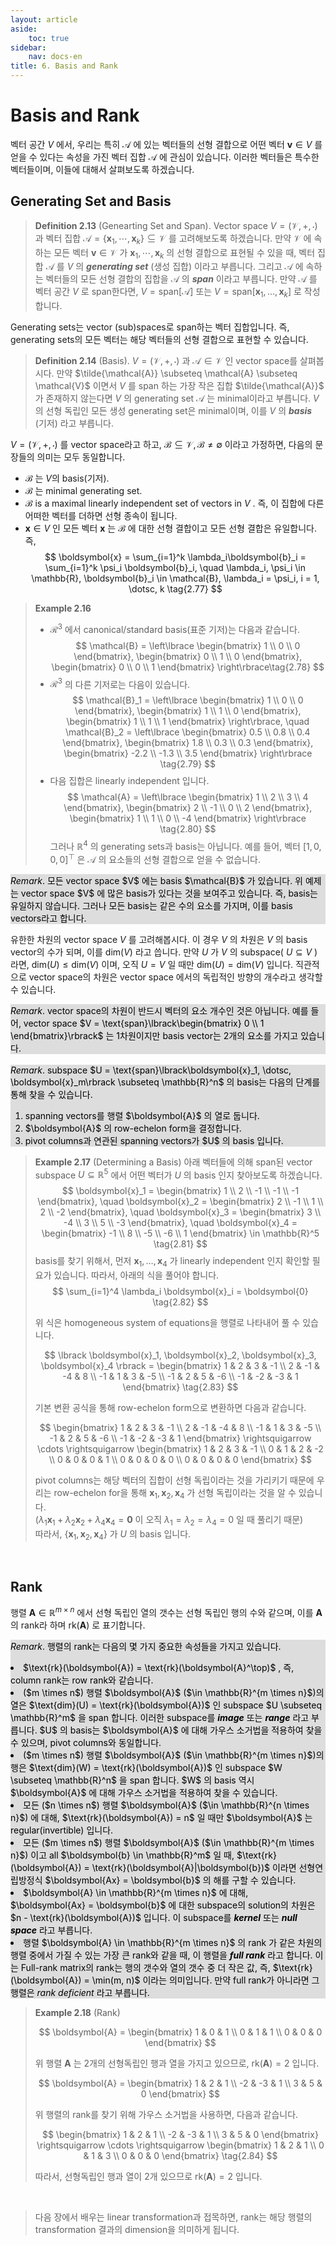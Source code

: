 ```yaml
---
layout: article
aside:
    toc: true
sidebar:
    nav: docs-en
title: 6. Basis and Rank
---
```


# Basis and Rank

벡터 공간 $V$ 에서, 우리는 특히 $\mathcal{A}$ 에 있는 벡터들의 선형 결합으로 어떤 벡터 $\boldsymbol{v} \in V$ 를 얻을 수 있다는 속성을 가진 벡터 집합 $\mathcal{A}$ 에 관심이 있습니다. 이러한 벡터들은 특수한 벡터들이며, 이들에 대해서 살펴보도록 하겠습니다.

## Generating Set and Basis

> **Definition 2.13** (Genearting Set and Span). Vector space $V = (\mathcal{V}, +, \cdot)$ 과 벡터 집합 $\mathcal{A} = \lbrace \boldsymbol{x}_1, \cdots, \boldsymbol{x}_k \rbrace \subseteq \mathcal{V}$ 를 고려해보도록 하겠습니다. 만약 $\mathcal{V}$ 에 속하는 모든 벡터 $\boldsymbol{v} \in \mathcal{V}$ 가 $\boldsymbol{x}_1, \cdots, \boldsymbol{x}_k$ 의 선형 결합으로 표현될 수 있을 때, 벡터 집합 $\mathcal{A}$ 를 $V$ 의 ***generating set*** (생성 집합) 이라고 부릅니다. 그리고 $\mathcal{A}$ 에 속하는 벡터들의 모든 선형 결합의 집합을 $\mathcal{A}$ 의 ***span*** 이라고 부릅니다. 만약 $\mathcal{A}$ 를 벡터 공간 $V$ 로 span한다면, $V = \text{span}\lbrack\mathcal{A}\rbrack$ 또는 $V = \text{span}\lbrack\boldsymbol{x}_1, \dotsc, \boldsymbol{x}_k\rbrack$ 로 작성합니다.

Generating sets는 vector (sub)spaces로 span하는 벡터 집합입니다. 즉, generating sets의 모든 벡터는 해당 벡터들의 선형 결합으로 표현할 수 있습니다.

> **Definition 2.14** (Basis). $V = (\mathcal{V}, +, \cdot)$ 과 $\mathcal{A} \in \mathcal{V}$ 인 vector space를 살펴봅시다. 만약 $\tilde{\mathcal{A}} \subseteq \mathcal{A} \subseteq \mathcal{V}$ 이면서 $V$ 를 span 하는 가장 작은 집합 $\tilde{\mathcal{A}}$ 가 존재하지 않는다면 $V$ 의 generating set $\mathcal{A}$ 는 minimal이라고 부릅니다. $V$ 의 선형 독립인 모든 생성 generating set은 minimal이며, 이를 $V$ 의 ***basis*** (기저) 라고 부릅니다.

$V = (\mathcal{V}, +, \cdot)$ 를 vector space라고 하고, $\mathcal{B} \subseteq \mathcal{V}, \mathcal{B} \neq \emptyset$ 이라고 가정하면, 다음의 문장들의 의미는 모두 동일합니다.

- $\mathcal{B}$ 는 $V$의 basis(기저).
- $\mathcal{B}$ 는 minimal generating set.
- $\mathcal{B}$ is a maximal linearly independent set of vectors in $V$ . 즉, 이 집합에 다른 어떠한 벡터를 더하면 선형 종속이 됩니다.
- $\boldsymbol{x} \in V$ 인 모든 벡터 $\boldsymbol{x}$ 는 $\mathcal{B}$ 에 대한 선형 결합이고 모든 선형 결합은 유일합니다. 즉,
$$ \boldsymbol{x} = \sum_{i=1}^k \lambda_i\boldsymbol{b}_i = \sum_{i=1}^k \psi_i \boldsymbol{b}_i, \quad \lambda_i, \psi_i \in \mathbb{R}, \boldsymbol{b}_i \in \mathcal{B}, \lambda_i = \psi_i, i = 1, \dotsc, k \tag{2.77} $$

> **Example 2.16**
> <br>
> - $\mathcal{R}^3$ 에서 canonical/standard basis(표준 기저)는 다음과 같습니다.
> $$ \mathcal{B} = \left\lbrace \begin{bmatrix} 1 \\ 0 \\ 0 \end{bmatrix}, \begin{bmatrix} 0 \\ 1 \\ 0 \end{bmatrix}, \begin{bmatrix} 0 \\ 0 \\ 1 \end{bmatrix} \right\rbrace\tag{2.78} $$
> - $\mathcal{R}^3$ 의 다른 기저로는 다음이 있습니다.
> $$ \mathcal{B}_1 = \left\lbrace \begin{bmatrix} 1 \\ 0 \\ 0 \end{bmatrix}, \begin{bmatrix} 1 \\ 1 \\ 0 \end{bmatrix}, \begin{bmatrix} 1 \\ 1 \\ 1 \end{bmatrix} \right\rbrace, \quad \mathcal{B}_2 = \left\lbrace \begin{bmatrix} 0.5 \\ 0.8 \\ 0.4 \end{bmatrix}, \begin{bmatrix} 1.8 \\ 0.3 \\ 0.3 \end{bmatrix}, \begin{bmatrix} -2.2 \\ -1.3 \\ 3.5 \end{bmatrix} \right\rbrace \tag{2.79} $$
> - 다음 집합은 linearly independent 입니다.
> $$ \mathcal{A} = \left\lbrace \begin{bmatrix} 1 \\ 2 \\ 3 \\ 4 \end{bmatrix}, \begin{bmatrix} 2 \\ -1 \\ 0 \\ 2 \end{bmatrix}, \begin{bmatrix} 1 \\ 1 \\ 0 \\ -4 \end{bmatrix} \right\rbrace \tag{2.80} $$
> 그러나 $\mathbb{R}^4$ 의 generating sets과 basis는 아닙니다. 예를 들어, 벡터 $\lbrack 1, 0, 0, 0 \rbrack^\top$ 은 $\mathcal{A}$ 의 요소들의 선형 결합으로 얻을 수 없습니다.

<div style="background-color: #DDDDDD; color: #000000">
<i>Remark</i>. 모든 vector space $V$ 에는 basis $\mathcal{B}$ 가 있습니다. 위 예제는 vector space $V$ 에 많은 basis가 있다는 것을 보여주고 있습니다. 즉, basis는 유일하지 않습니다. 그러나 모든 basis는 같은 수의 요소를 가지며, 이를 basis vectors라고 합니다.
</div>

유한한 차원의 vector space $V$ 를 고려해봅시다. 이 경우 $V$ 의 차원은 $V$ 의 basis vector의 수가 되며, 이를 $\text{dim}(V)$ 라고 씁니다. 만약 $U$ 가 $V$ 의 subspace( $U \subseteq V$ )라면, $\text{dim}(U) \leq \text{dim}(V)$ 이며, 오직 $U = V$ 일 때만 $\text{dim}(U) = \text{dim}(V)$ 입니다. 직관적으로 vector space의 차원은 vector space 에서의 독립적인 방향의 개수라고 생각할 수 있습니다.

<div style="background-color: #DDDDDD; color: #000000">
<i>Remark</i>. vector space의 차원이 반드시 벡터의 요소 개수인 것은 아닙니다. 예를 들어, vector space $V = \text{span}\lbrack\begin{bmatrix} 0 \\ 1 \end{bmatrix}\rbrack$ 는 1차원이지만 basis vector는 2개의 요소를 가지고 있습니다.
</div>
<br>

<div style="background-color: #DDDDDD; color: #000000">
<i>Remark</i>. subspace $U = \text{span}\lbrack\boldsymbol{x}_1, \dotsc, \boldsymbol{x}_m\rbrack \subseteq \mathbb{R}^n$ 의 basis는 다음의 단계를 통해 찾을 수 있습니다.

<ol>
<li>spanning vectors를 행렬 $\boldsymbol{A}$ 의 열로 둡니다.</li>
<li>$\boldsymbol{A}$ 의 row-echelon form을 결정합니다.</li>
<li>pivot columns과 연관된 spanning vectors가 $U$ 의 basis 입니다.</li>
</ol>

</div>

> **Example 2.17** (Determining a Basis)
> 아래 벡터들에 의해 span된 vector subspace $U \subseteq \mathbb{R}^5$ 에서 어떤 벡터가 $U$ 의 basis 인지 찾아보도록 하겠습니다.
> $$ \boldsymbol{x}_1 = \begin{bmatrix} 1 \\ 2 \\ -1 \\ -1 \\ -1 \end{bmatrix}, \quad \boldsymbol{x}_2 = \begin{bmatrix} 2 \\ -1 \\ 1 \\ 2 \\ -2 \end{bmatrix}, \quad \boldsymbol{x}_3 = \begin{bmatrix} 3 \\ -4 \\ 3 \\ 5 \\ -3 \end{bmatrix}, \quad \boldsymbol{x}_4 = \begin{bmatrix} -1 \\ 8 \\ -5 \\ -6 \\ 1 \end{bmatrix} \in \mathbb{R}^5 \tag{2.81} $$
> basis를 찾기 위해서, 먼저 $\boldsymbol{x}_1, \dotsc, \boldsymbol{x}_4$ 가 linearly independent 인지 확인할 필요가 있습니다. 따라서, 아래의 식을 풀어야 합니다.
> $$ \sum_{i=1}^4 \lambda_i \boldsymbol{x}_i = \boldsymbol{0} \tag{2.82} $$
> 
> 위 식은 homogeneous system of equations을 행렬로 나타내어 풀 수 있습니다.
> 
> $$ \lbrack \boldsymbol{x}_1, \boldsymbol{x}_2, \boldsymbol{x}_3, \boldsymbol{x}_4 \rbrack = \begin{bmatrix} 1 & 2 & 3 & -1 \\ 2 & -1 & -4 & 8 \\ -1 & 1 & 3 & -5 \\ -1 & 2 & 5 & -6 \\ -1 & -2 & -3 & 1 \end{bmatrix} \tag{2.83} $$
> 
> 기본 변환 공식을 통해 row-echelon form으로 변환하면 다음과 같습니다.
> 
> $$ \begin{bmatrix} 1 & 2 & 3 & -1 \\ 2 & -1 & -4 & 8 \\ -1 & 1 & 3 & -5 \\ -1 & 2 & 5 & -6 \\ -1 & -2 & -3 & 1 \end{bmatrix} \rightsquigarrow \cdots \rightsquigarrow \begin{bmatrix} 1 & 2 & 3 & -1 \\ 0 & 1 & 2 & -2 \\ 0 & 0 & 0 & 1 \\ 0 & 0 & 0 & 0 \\ 0 & 0 & 0 & 0 \end{bmatrix} $$
> 
> pivot columns는 해당 벡터의 집합이 선형 독립이라는 것을 가리키기 때문에 우리는 row-echelon for을 통해 $\boldsymbol{x}_1, \boldsymbol{x}_2, \boldsymbol{x}_4$ 가 선형 독립이라는 것을 알 수 있습니다.
> <br> ($\lambda_1\boldsymbol{x}_1 + \lambda_2\boldsymbol{x}_2 + \lambda_4\boldsymbol{x}_4 = \boldsymbol{0}$ 이 오직 $\lambda_1 = \lambda_2 = \lambda_4 = 0$ 일 때 풀리기 때문)
> <br> 따라서, $\lbrace \boldsymbol{x}_1, \boldsymbol{x}_2, \boldsymbol{x}_4 \rbrace$ 가 $U$ 의 basis 입니다.

<br>

## Rank

행렬 $\boldsymbol{A} \in \mathbb{R}^{m \times n}$ 에서 선형 독립인 열의 갯수는 선형 독립인 행의 수와 같으며, 이를 $\boldsymbol{A}$ 의 rank라 하며 $\text{rk}(\boldsymbol{A})$ 로 표기합니다.

<div style="background-color: #DDDDDD; color: #000000">

<i>Remark</i>. 행렬의 rank는 다음의 몇 가지 중요한 속성들을 가지고 있습니다.

<li>$\text{rk}(\boldsymbol{A}) = \text{rk}(\boldsymbol{A}^\top)$ , 즉, column rank는 row rank와 같습니다.</li>
<li>($m \times n$) 행렬 $\boldsymbol{A}$ ($\in \mathbb{R}^{m \times n}$)의 열은 $\text{dim}(U) = \text{rk}(\boldsymbol{A})$ 인 subspace $U \subseteq \mathbb{R}^m$ 을 span 합니다. 이러한 subspace를 <i><b>image</b></i> 또는 <i><b>range</b></i> 라고 부릅니다. $U$ 의 basis는 $\boldsymbol{A}$ 에 대해 가우스 소거법을 적용하여 찾을 수 있으며, pivot columns와 동일합니다.</li>
<li>($m \times n$) 행렬 $\boldsymbol{A}$ ($\in \mathbb{R}^{m \times n}$)의 행은 $\text{dim}(W) = \text{rk}(\boldsymbol{A})$ 인 subspace $W \subseteq \mathbb{R}^n$ 을 span 합니다. $W$ 의 basis 역시 $\boldsymbol{A}$ 에 대해 가우스 소거법을 적용하여 찾을 수 있습니다.</li>
<li>모든 ($n \times n$) 행렬 $\boldsymbol{A}$ ($\in \mathbb{R}^{n \times n}$) 에 대해, $\text{rk}(\boldsymbol{A}) = n$ 일 때만 $\boldsymbol{A}$ 는 regular(invertible) 입니다.</li>
<li>모든 ($m \times n$) 행렬 $\boldsymbol{A}$ ($\in \mathbb{R}^{m \times n}$) 이고 all $\boldsymbol{b} \in \mathbb{R}^m$ 일 때, $\text{rk}(\boldsymbol{A}) = \text{rk}(\boldsymbol{A}|\boldsymbol{b})$ 이라면 선형연립방정식 $\boldsymbol{Ax} = \boldsymbol{b}$ 의 해를 구할 수 있습니다.</li>
<li>$\boldsymbol{A} \in \mathbb{R}^{m \times n}$ 에 대해, $\boldsymbol{Ax} = \boldsymbol{b}$ 에 대한 subspace의 solution의 차원은 $n - \text{rk}(\boldsymbol{A})$ 입니다. 이 subspace를 <i><b>kernel</b></i> 또는 <i><b>null space</b></i> 라고 부릅니다.</li>
<li>행렬 $\boldsymbol{A} \in \mathbb{R}^{m \times n}$ 의 rank 가 같은 차원의 행렬 중에서 가질 수 있는 가장 큰 rank와 같을 때, 이 행렬을 <i><b>full rank</b></i> 라고 합니다. 이는 Full-rank matrix의 rank는 행의 갯수와 열의 갯수 중 더 작은 값, 즉, $\text{rk}(\boldsymbol{A}) = \min(m, n)$ 이라는 의미입니다. 만약 full rank가 아니라면 그 행렬은 <i>rank deficient</i> 라고 부릅니다.</li>
</div>

> **Example 2.18** (Rank)
> 
> $$ \boldsymbol{A} = \begin{bmatrix} 1 & 0 & 1 \\ 0 & 1 & 1 \\ 0 & 0 & 0 \end{bmatrix} $$
> 
> 위 행렬 $\boldsymbol{A}$ 는 2개의 선형독립인 행과 열을 가지고 있으므로, $\text{rk}(\boldsymbol{A}) = 2$ 입니다.
> 
> $$ \boldsymbol{A} = \begin{bmatrix} 1 & 2 & 1 \\ -2 & -3 & 1 \\ 3 & 5 & 0 \end{bmatrix} $$
> 
> 위 행렬의 rank를 찾기 위해 가우스 소거법을 사용하면, 다음과 같습니다.
> 
> $$ \begin{bmatrix} 1 & 2 & 1 \\ -2 & -3 & 1 \\ 3 & 5 & 0 \end{bmatrix} \rightsquigarrow \cdots \rightsquigarrow \begin{bmatrix} 1 & 2 & 1 \\ 0 & 1 & 3 \\ 0 & 0 & 0 \end{bmatrix} \tag{2.84} $$
> 
> 따라서, 선형독립인 행과 열이 2개 있으므로 $\text{rk}(\boldsymbol{A}) = 2$ 입니다.

<br>

> 다음 장에서 배우는 linear transformation과 접목하면, rank는 해당 행렬의 transformation 결과의 dimension을 의미하게 됩니다.